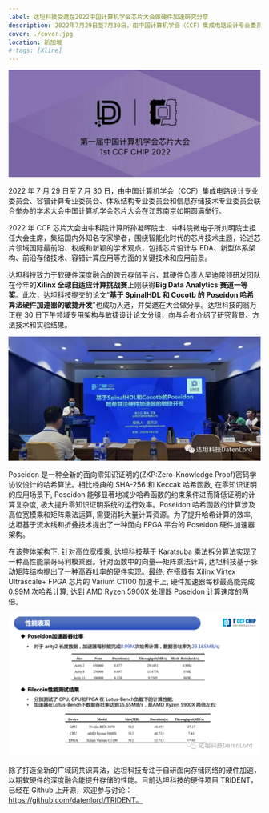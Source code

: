 ```yaml
---
label: 达坦科技受邀在2022中国计算机学会芯片大会做硬件加速研究分享
description: 2022年7月29日至7月30日，由中国计算机学会（CCF）集成电路设计专业委员会、容错计算专业委员会、体系结构专业委员会和信息存储技术专业委员会联合举办的学术大会中国计算机学会芯片大会在江苏南京如期圆满举行。
cover: ./cover.jpg
location: 新加坡
# tags: [Xline]
---
```


![封面](./cover.jpg)

2022 年 7 月 29 日至 7 月 30 日，由中国计算机学会（CCF）集成电路设计专业委员会、容错计算专业委员会、体系结构专业委员会和信息存储技术专业委员会联合举办的学术大会中国计算机学会芯片大会在江苏南京如期圆满举行。

2022 年 CCF 芯片大会由中科院计算所孙凝晖院士、中科院微电子所刘明院士担任大会主席，集结国内外知名专家学者，围绕智能化时代的芯片技术主题，论述芯片领域国际最前沿、权威和新颖的学术观点，包括芯片设计与 EDA、新型体系架构、前沿存储技术、容错计算应用等方面的关键技术和应用前景。

达坦科技致力于软硬件深度融合的跨云存储平台，其硬件负责人吴迪带领研发团队在今年的**Xilinx 全球自适应计算挑战赛**上刚获得**Big Data Analytics 赛道一等奖**。此次，达坦科技提交的论文“**基于 SpinalHDL 和 Cocotb 的 Poseidon 哈希算法硬件加速器的敏捷开发**”也成功入选，并受邀在大会做分享。达坦科技的翁万正在 30 日下午领域专用架构与敏捷设计论文分组，向与会者介绍了研究背景、方法技术和实验结果。

![图片](./image1.jpg)

Poseidon 是一种全新的面向零知识证明的(ZKP:Zero-Knowledge Proof)密码学协议设计的哈希算法。相比经典的 SHA-256 和 Keccak 哈希函数, 在零知识证明的应用场景下, Poseidon 能够显著地减少哈希函数的约束条件进而降低证明的计算复杂度, 极大提升零知识证明系统的运行效率。Poseidon 哈希函数的计算涉及高位宽模乘和矩阵乘法运算, 需要消耗大量计算资源。为了提升哈希计算的效率, 达坦基于流水线和折叠技术提出了一种面向 FPGA 平台的 Poseidon 硬件加速器架构。

在该整体架构下, 针对高位宽模乘, 达坦科技基于 Karatsuba 乘法拆分算法实现了一种高性能蒙哥马利模乘器。针对函数中的向量—矩阵乘法计算, 达坦科技基于脉动矩阵结构提出了一种高吞吐率的硬件实现。最终, 在搭载有 Xilinx Virtex Ultrascale+ FPGA 芯片的 Varium C1100 加速卡上, 硬件加速器每秒最高能完成 0.99M 次哈希计算, 达到 AMD Ryzen 5900X 处理器 Poseidon 计算速度的两倍。

![图片](./image2.png)

除了打造全新的广域网共识算法，达坦科技专注于自研面向存储网络的硬件加速，以期软硬件的深度融合能提升存储的性能。目前达坦科技的硬件项目 TRIDENT，已经在 Github 上开源，欢迎参与讨论：https://github.com/datenlord/TRIDENT。
